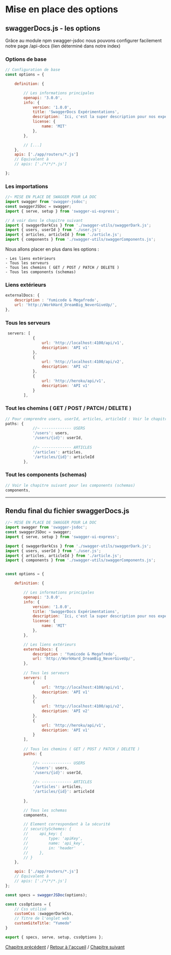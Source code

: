 # Mise en place des options

## swaggerDocs.js - les options

Grâce au module npm swagger-jsdoc nous pouvons configurer facilement notre page /api-docs (lien déterminé dans notre index)


### Options de base

```js
// Configuration de base
const options = {

    definition: {

        // Les informations principales
        openapi: '3.0.0',
        info: {
            version: '1.0.0',
            title: 'SwaggerDocs Expérimentations',
            description: `Ici, c'est la super description pour nos expérimentations swaggerDocs.`,
            license: {
                name: 'MIT'
            },
        },

        // [...]
    },
    apis: ['./app/routers/*.js']
    // Equivalent à 
    // apis: ['./*/*/*.js']

};
```

### Les importations

```js
//~ MISE EN PLACE DE SWAGGER POUR LA DOC
import swagger from 'swagger-jsdoc';
const swaggerJSDoc = swagger;
import { serve, setup } from 'swagger-ui-express';

// A voir dans le chapitre suivant
import { swaggerDarkCss } from './swagger-utils/swaggerDark.js';
import { users, userId } from './user.js';
import { articles, articleId } from './article.js';
import { components } from './swagger-utils/swaggerComponents.js';
```

Nous allons placer en plus dans les options :

    - Les liens extérieurs
    - Tous les serveurs
    - Tous les chemins ( GET / POST / PATCH / DELETE )
    - Tous les components (schemas)

### Liens extérieurs

```js
externalDocs: {
    description : 'Yumicode & Megafredo',
    url: 'http://WorkHard_DreamBig_NeverGiveUp/',
},
```

### Tous les serveurs

```js
 servers: [
            {
                url: 'http://localhost:4100/api/v1',
                description: 'API v1'
            },
            {
                url: 'http://localhost:4100/api/v2',
                description: 'API v2'
            },
            {
                url: 'http://heroku/api/v1',
                description: 'API v1'
            }
        ],
```

### Tout les chemins ( GET / POST / PATCH / DELETE )

```js
// Pour comprendre users, userId, articles, articleId : Voir le chapitre suivant
paths: {
            //~ ------------- USERS
            '/users': users,
            '/users/{id}': userId,
            
            //~ ------------- ARTICLES
            '/articles': articles,
            '/articles/{id}': articleId
        },
```

### Tout les components (schemas)

```js
// Voir le chapitre suivant pour les components (schemas)
components,
```

---
## Rendu final du fichier swaggerDocs.js

```js
//~ MISE EN PLACE DE SWAGGER POUR LA DOC
import swagger from 'swagger-jsdoc';
const swaggerJSDoc = swagger;
import { serve, setup } from 'swagger-ui-express';

import { swaggerDarkCss } from './swagger-utils/swaggerDark.js';
import { users, userId } from './user.js';
import { articles, articleId } from './article.js';
import { components } from './swagger-utils/swaggerComponents.js';


const options = {

    definition: {

        // Les informations principales
        openapi: '3.0.0',
        info: {
            version: '1.0.0',
            title: 'SwaggerDocs Expérimentations',
            description: `Ici, c'est la super description pour nos expérimentations swaggerDocs.`,
            license: {
                name: 'MIT'
            },
        },

        // Les liens extérieurs
        externalDocs: {
            description : 'Yumicode & Megafredo',
            url: 'http://WorkHard_DreamBig_NeverGiveUp/',
        },
      
        // Tous les serveurs
        servers: [
            {
                url: 'http://localhost:4100/api/v1',
                description: 'API v1'
            },
            {
                url: 'http://localhost:4100/api/v2',
                description: 'API v2'
            },
            {
                url: 'http://heroku/api/v1',
                description: 'API v1'
            }
        ],
       
        // Tous les chemins ( GET / POST / PATCH / DELETE )
        paths: {

            //~ ------------- USERS
            '/users': users,
            '/users/{id}': userId,
            
            //~ ------------- ARTICLES
            '/articles': articles,
            '/articles/{id}': articleId
        
        },

        // Tous les schemas
        components,

        // Element correspondant à la sécurité
        // securitySchemes: {
        //     api_key: {
        //         type: 'apiKey',
        //         name: 'api_key',
        //         in: 'header'
        //     },
        // }
    },

    apis: ['./app/routers/*.js']
    // Equivalent à 
    // apis: ['./*/*/*.js']
};

const specs = swaggerJSDoc(options);

const cssOptions = {
    // Css utilisé
    customCss :swaggerDarkCss,
    // Titre de l'onglet web
    customSiteTitle: "Yumedo"
}

export { specs, serve, setup, cssOptions };
```


[Chapitre précédent](02_Initialisation.md) / [Retour à l'accueil](../README.md) / [Chapitre suivant](04_decomposition.md)